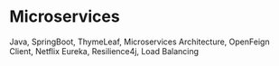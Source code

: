# Microservices

Java, SpringBoot, ThymeLeaf, Microservices Architecture, OpenFeign Client, Netflix Eureka, Resilience4j, Load Balancing
